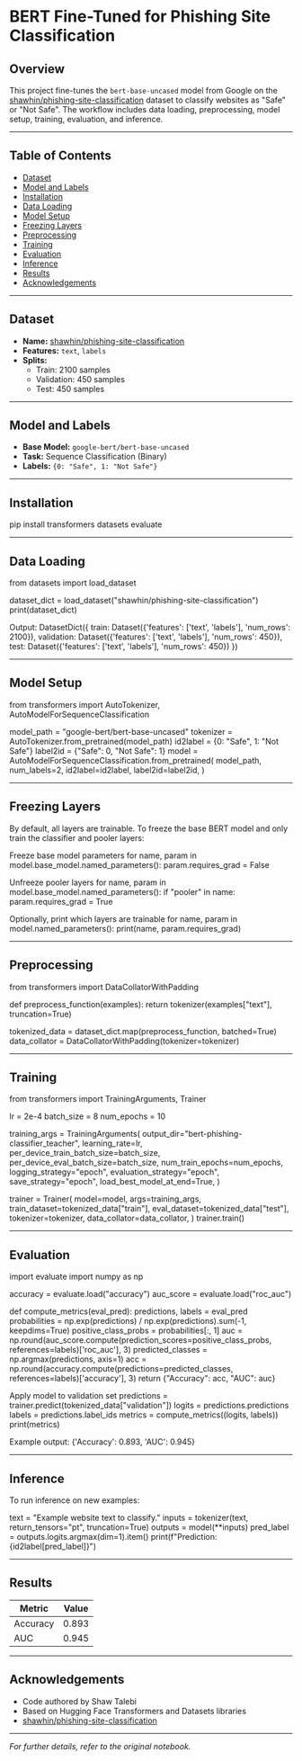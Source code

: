 # BERT Fine-Tuned for Phishing Site Classification

## Overview

This project fine-tunes the `bert-base-uncased` model from Google on the [shawhin/phishing-site-classification](https://huggingface.co/datasets/shawhin/phishing-site-classification) dataset to classify websites as "Safe" or "Not Safe". The workflow includes data loading, preprocessing, model setup, training, evaluation, and inference.

---

## Table of Contents

- [Dataset](#dataset)
- [Model and Labels](#model-and-labels)
- [Installation](#installation)
- [Data Loading](#data-loading)
- [Model Setup](#model-setup)
- [Freezing Layers](#freezing-layers)
- [Preprocessing](#preprocessing)
- [Training](#training)
- [Evaluation](#evaluation)
- [Inference](#inference)
- [Results](#results)
- [Acknowledgements](#acknowledgements)

---

## Dataset

- **Name:** [shawhin/phishing-site-classification](https://huggingface.co/datasets/shawhin/phishing-site-classification)
- **Features:** `text`, `labels`
- **Splits:**
  - Train: 2100 samples
  - Validation: 450 samples
  - Test: 450 samples

---

## Model and Labels

- **Base Model:** `google-bert/bert-base-uncased`
- **Task:** Sequence Classification (Binary)
- **Labels:** `{0: "Safe", 1: "Not Safe"}`

---

## Installation
pip install transformers datasets evaluate

---

## Data Loading

from datasets import load_dataset

dataset_dict = load_dataset("shawhin/phishing-site-classification")
print(dataset_dict)

Output:
DatasetDict({
train: Dataset({'features': ['text', 'labels'], 'num_rows': 2100}),
validation: Dataset({'features': ['text', 'labels'], 'num_rows': 450}),
test: Dataset({'features': ['text', 'labels'], 'num_rows': 450})
})

---

## Model Setup

from transformers import AutoTokenizer, AutoModelForSequenceClassification

model_path = "google-bert/bert-base-uncased"
tokenizer = AutoTokenizer.from_pretrained(model_path)
id2label = {0: "Safe", 1: "Not Safe"}
label2id = {"Safe": 0, "Not Safe": 1}
model = AutoModelForSequenceClassification.from_pretrained(
model_path,
num_labels=2,
id2label=id2label,
label2id=label2id,
)

---

## Freezing Layers

By default, all layers are trainable. To freeze the base BERT model and only train the classifier and pooler layers:

Freeze base model parameters
for name, param in model.base_model.named_parameters():
param.requires_grad = False

Unfreeze pooler layers
for name, param in model.base_model.named_parameters():
if "pooler" in name:
param.requires_grad = True

Optionally, print which layers are trainable
for name, param in model.named_parameters():
print(name, param.requires_grad)

---

## Preprocessing

from transformers import DataCollatorWithPadding

def preprocess_function(examples):
return tokenizer(examples["text"], truncation=True)

tokenized_data = dataset_dict.map(preprocess_function, batched=True)
data_collator = DataCollatorWithPadding(tokenizer=tokenizer)

---

## Training

from transformers import TrainingArguments, Trainer

lr = 2e-4
batch_size = 8
num_epochs = 10

training_args = TrainingArguments(
output_dir="bert-phishing-classifier_teacher",
learning_rate=lr,
per_device_train_batch_size=batch_size,
per_device_eval_batch_size=batch_size,
num_train_epochs=num_epochs,
logging_strategy="epoch",
evaluation_strategy="epoch",
save_strategy="epoch",
load_best_model_at_end=True,
)

trainer = Trainer(
model=model,
args=training_args,
train_dataset=tokenized_data["train"],
eval_dataset=tokenized_data["test"],
tokenizer=tokenizer,
data_collator=data_collator,
)
trainer.train()

---

## Evaluation

import evaluate
import numpy as np

accuracy = evaluate.load("accuracy")
auc_score = evaluate.load("roc_auc")

def compute_metrics(eval_pred):
predictions, labels = eval_pred
probabilities = np.exp(predictions) / np.exp(predictions).sum(-1, keepdims=True)
positive_class_probs = probabilities[:, 1]
auc = np.round(auc_score.compute(prediction_scores=positive_class_probs, references=labels)['roc_auc'], 3)
predicted_classes = np.argmax(predictions, axis=1)
acc = np.round(accuracy.compute(predictions=predicted_classes, references=labels)['accuracy'], 3)
return {"Accuracy": acc, "AUC": auc}

Apply model to validation set
predictions = trainer.predict(tokenized_data["validation"])
logits = predictions.predictions
labels = predictions.label_ids
metrics = compute_metrics((logits, labels))
print(metrics)

Example output: {'Accuracy': 0.893, 'AUC': 0.945}

---

## Inference

To run inference on new examples:

text = "Example website text to classify."
inputs = tokenizer(text, return_tensors="pt", truncation=True)
outputs = model(**inputs)
pred_label = outputs.logits.argmax(dim=1).item()
print(f"Prediction: {id2label[pred_label]}")

---

## Results

| Metric   | Value  |
|----------|--------|
| Accuracy | 0.893  |
| AUC      | 0.945  |

---

## Acknowledgements

- Code authored by Shaw Talebi
- Based on Hugging Face Transformers and Datasets libraries
- [shawhin/phishing-site-classification](https://huggingface.co/datasets/shawhin/phishing-site-classification)

---

*For further details, refer to the original notebook.*
